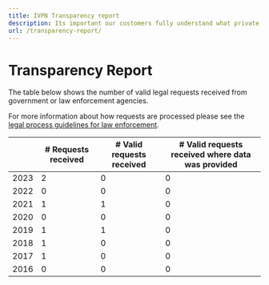 ```yaml
---
title: IVPN Transparency report
description: Its important our customers fully understand what private information we collect, store and process. Read our clear and simple policy to get the facts you need.
url: /transparency-report/
---
```

# Transparency Report

The table below shows the number of valid legal requests received from government or law enforcement agencies.

For more information about how requests are processed please see the [legal process guidelines for law enforcement](/legal-process-guidelines/).

|   | # Requests received | # Valid requests received | # Valid requests received where data was provided |
|---|---|---|---|
| 2023 | 2 | 0 | 0 |
| 2022 | 0 | 0 | 0 |
| 2021 | 1 | 1 | 0 |
| 2020 | 0 | 0 | 0 |
| 2019 | 1 | 1 | 0 |
| 2018 | 1 | 0 | 0 |
| 2017 | 1 | 0 | 0 |
| 2016 | 0 | 0 | 0 |
